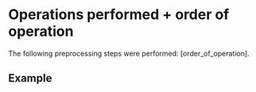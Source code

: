 # Operations performed + order of operation

The following preprocessing steps were performed: [order_of_operation].

## Example
